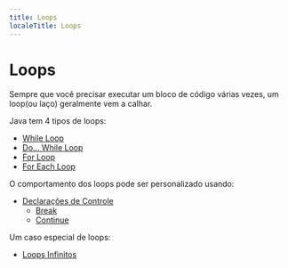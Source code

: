 ```yaml
---
title: Loops
localeTitle: Loops
---
```

# Loops

Sempre que você precisar executar um bloco de código várias vezes, um loop(ou laço) geralmente vem a calhar.

Java tem 4 tipos de loops:

*   [While Loop](loops/while-loop)
*   [Do… While Loop](loops/do-while-loop)
*   [For Loop](loops/for-loop)
*   [For Each Loop](loops/for-each-loop)

O comportamento dos loops pode ser personalizado usando:

*   [Declarações de Controle](loops/control-statements)
    *   [Break](loops/break-control-statement)
    *   [Continue](loops/continue-control-statement)

Um caso especial de loops:

*   [Loops Infinitos](loops/infinite-loops)
